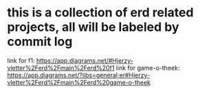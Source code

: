 # this is a collection of erd related projects, all will be labeled by commit log

link for f1: https://app.diagrams.net/#Hjerzy-vletter%2Ferd%2Fmain%2Ferd%20f1
link for game-o-theek: https://app.diagrams.net/?libs=general;er#Hjerzy-vletter%2Ferd%2Fmain%2Ferd%20game-o-theek
